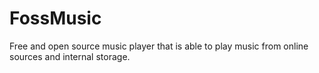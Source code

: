 # FossMusic
Free and open source music player that is able to play music from online sources and internal storage.
